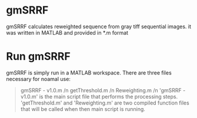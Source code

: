 # gmSRRF
gmSRRF calculates reweighted sequence from gray tiff sequential images. it was written in MATLAB and provided in *.m format

# Run gmSRRF
gmSRRF is simply run in a MATLAB workspace. There are three files necessary for noamal use:
> gmSRRF - v1.0.m /n
> getThreshold.m /n
> Reweighting.m /n
'gmSRRF - v1.0.m' is the main script file that performs the processing steps. 'getThreshold.m' and 'Reweighting.m' are two compiled function files that will be called when then main script is running.
